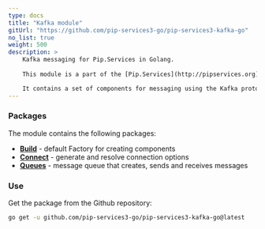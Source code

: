 ```yaml
---
type: docs
title: "Kafka module"
gitUrl: "https://github.com/pip-services3-go/pip-services3-kafka-go"
no_list: true
weight: 500
description: > 
    Kafka messaging for Pip.Services in Golang.  
    
    This module is a part of the [Pip.Services](http://pipservices.org) polyglot microservices toolkit.

    It contains a set of components for messaging using the Kafka protocol. 
---
```


### Packages

The module contains the following packages:
- [**Build**](build) - default Factory for creating components
- [**Connect**](connect) - generate and resolve connection options
- [**Queues**](queues) - message queue that creates, sends and receives messages


### Use

Get the package from the Github repository:
```bash
go get -u github.com/pip-services3-go/pip-services3-kafka-go@latest
```
